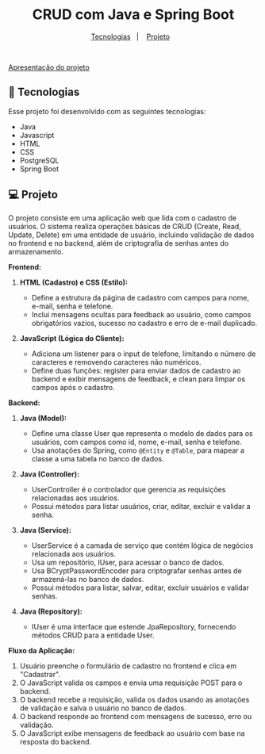<h1 align="center"> CRUD com Java e Spring Boot </h1>

<p align="center">
  <a href="#-tecnologias">Tecnologias</a>&nbsp;&nbsp;&nbsp;|&nbsp;&nbsp;&nbsp;
  <a href="#-projeto">Projeto</a>&nbsp;&nbsp;&nbsp;</a>
</p>

<br>

 <a href="https://github.com/Hulysses/crud-java-spring-boot/assets/124912812/2e8f1337-a04f-4bb8-a12b-4bb6403e6b56">Apresentação do projeto</a>

## 🚀 Tecnologias

Esse projeto foi desenvolvido com as seguintes tecnologias:

- Java
- Javascript
- HTML
- CSS
- PostgreSQL
- Spring Boot

## 💻 Projeto

O projeto consiste em uma aplicação web que lida com o cadastro de usuários. O sistema realiza operações básicas de CRUD (Create, Read, Update, Delete) em uma entidade de usuário, incluindo validação de dados no frontend e no backend, além de criptografia de senhas antes do armazenamento.

**Frontend:**
1. **HTML (Cadastro) e CSS (Estilo):**
   - Define a estrutura da página de cadastro com campos para nome, e-mail, senha e telefone.
   - Inclui mensagens ocultas para feedback ao usuário, como campos obrigatórios vazios, sucesso no cadastro e erro de e-mail duplicado.

2. **JavaScript (Lógica do Cliente):**
   - Adiciona um listener para o input de telefone, limitando o número de caracteres e removendo caracteres não numéricos.
   - Define duas funções: register para enviar dados de cadastro ao backend e exibir mensagens de feedback, e clean para limpar os campos após o cadastro.

**Backend:**
1. **Java (Model):**
   - Define uma classe User que representa o modelo de dados para os usuários, com campos como id, nome, e-mail, senha e telefone.
   - Usa anotações do Spring, como `@Entity` e `@Table`, para mapear a classe a uma tabela no banco de dados.

2. **Java (Controller):**
   - UserController é o controlador que gerencia as requisições relacionadas aos usuários.
   - Possui métodos para listar usuários, criar, editar, excluir e validar a senha.

3. **Java (Service):**
   - UserService é a camada de serviço que contém lógica de negócios relacionada aos usuários.
   - Usa um repositório, IUser, para acessar o banco de dados.
   - Usa BCryptPasswordEncoder para criptografar senhas antes de armazená-las no banco de dados.
   - Possui métodos para listar, salvar, editar, excluir usuários e validar senhas.

4. **Java (Repository):**
   - IUser é uma interface que estende JpaRepository, fornecendo métodos CRUD para a entidade User.

**Fluxo da Aplicação:**
1. Usuário preenche o formulário de cadastro no frontend e clica em "Cadastrar".
2. O JavaScript valida os campos e envia uma requisição POST para o backend.
3. O backend recebe a requisição, valida os dados usando as anotações de validação e salva o usuário no banco de dados.
4. O backend responde ao frontend com mensagens de sucesso, erro ou validação.
5. O JavaScript exibe mensagens de feedback ao usuário com base na resposta do backend.
